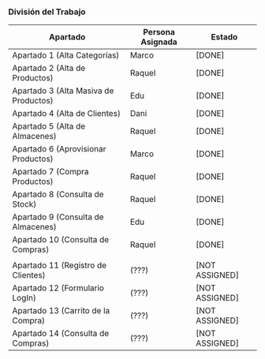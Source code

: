 ### División del Trabajo

| Apartado                               | Persona Asignada | Estado         |
|----------------------------------------|------------------|----------------|
| Apartado 1  (Alta Categorías)          | Marco            | [DONE]         |
| Apartado 2  (Alta de Productos)        | Raquel           | [DONE]         |
| Apartado 3  (Alta Masiva de Productos) | Edu              | [DONE]         |
| Apartado 4  (Alta de Clientes)         | Dani             | [DONE]         |
| Apartado 5  (Alta de Almacenes)        | Raquel           | [DONE]         |
| Apartado 6  (Aprovisionar Productos)   | Marco            | [DONE]         |
| Apartado 7  (Compra Productos)         | Raquel           | [DONE]         |
| Apartado 8  (Consulta de Stock)        | Raquel           | [DONE]         |
| Apartado 9  (Consulta de Almacenes)    | Edu              | [DONE]         |
| Apartado 10 (Consulta de Compras)      | Raquel           | [DONE]         |
|                                        |                  |                |
| Apartado 11 (Registro de Clientes)     | (???)            | [NOT ASSIGNED] |
| Apartado 12 (Formulario LogIn)         | (???)            | [NOT ASSIGNED] |
| Apartado 13 (Carrito de la Compra)     | (???)            | [NOT ASSIGNED] |
| Apartado 14 (Consulta de Compras)      | (???)            | [NOT ASSIGNED] |
